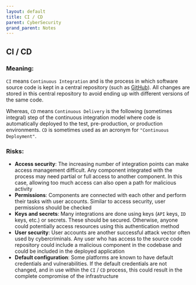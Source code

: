 ```yaml
---
layout: default
title: CI / CD
parent: CyberSecurity
grand_parent: Notes
---
```


## CI / CD

### Meaning:

`CI` means `Continuous Integration` and is the process in which software source code is kept in a central repository (such as [GitHub](https://github.com/)).
All changes are stored in this central repository to avoid ending up with different versions of the same code. 

Whereas, `CD` means `Continuous Delivery` is the following (sometimes integral) step of the continuous integration model where code is automatically deployed to the test, pre-production, or production environments.
`CD` is sometimes used as an acronym for `"Continuous Deployment"`.

### Risks:

- **Access security**: The increasing number of integration points can make access management difficult. Any component integrated with the process may need partial or full access to another component. In this case, allowing too much access can also open a path for malicious activity
- **Permissions**: Components are connected with each other and perform their tasks with user accounts. Similar to access security, user permissions should be checked
- **Keys and secrets**: Many integrations are done using keys (`API` keys, `ID` keys, etc.) or secrets. These should be secured. Otherwise, anyone could potentially access resources using this authentication method
- **User security**: User accounts are another successful attack vector often used by cybercriminals. Any user who has access to the source code repository could include a malicious component in the codebase and could be included in the deployed application
- **Default configuration**: Some platforms are known to have default credentials and vulnerabilities. If the default credentials are not changed, and in use within the `CI` / `CD` process, this could result in the complete compromise of the infrastructure
